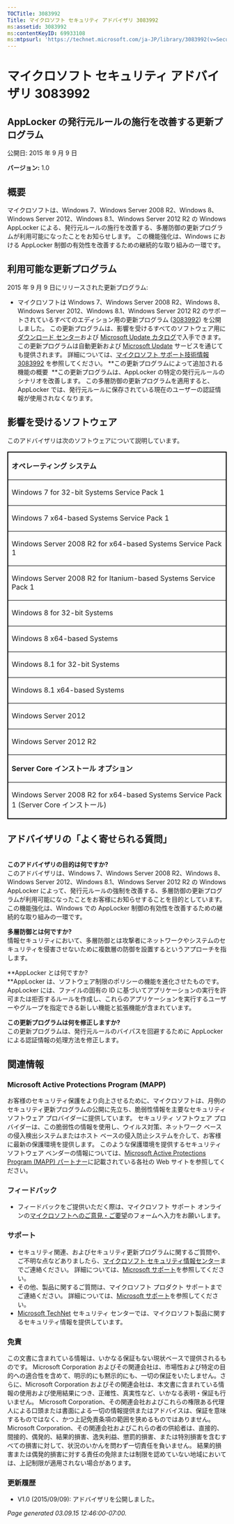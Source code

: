 ```yaml
---
TOCTitle: 3083992
Title: マイクロソフト セキュリティ アドバイザリ 3083992
ms:assetid: 3083992
ms:contentKeyID: 69933108
ms:mtpsurl: 'https://technet.microsoft.com/ja-JP/library/3083992(v=Security.10)'
---
```


マイクロソフト セキュリティ アドバイザリ 3083992
================================================

AppLocker の発行元ルールの施行を改善する更新プログラム
------------------------------------------------------

公開日: 2015 年 9 月 9 日

**バージョン:** 1.0

概要
----

<span id="sectionToggle0"></span>
マイクロソフトは、Windows 7、Windows Server 2008 R2、Windows 8、Windows Server 2012、Windows 8.1、Windows Server 2012 R2 の Windows AppLocker による、発行元ルールの施行を改善する、多層防御の更新プログラムが利用可能になったことをお知らせします。 この機能強化は、Windows における AppLocker 制御の有効性を改善するための継続的な取り組みの一環です。

利用可能な更新プログラム
------------------------

<span id="sectionToggle1"></span>
2015 年 9 月 9 日にリリースされた更新プログラム:

-   マイクロソフトは Windows 7、Windows Server 2008 R2、Windows 8、Windows Server 2012、Windows 8.1、Windows Server 2012 R2 のサポートされているすべてのエディション用の更新プログラム ([3083992](http://support.microsoft.com/kb/3083992)) を公開しました。 この更新プログラムは、影響を受けるすべてのソフトウェア用に[ダウンロード センター](https://www.microsoft.com/download/default.aspx)および [Microsoft Update カタログ](http://go.microsoft.com/fwlink/?linkid=96155)で入手できます。 この更新プログラムは自動更新および [Microsoft Update](http://go.microsoft.com/fwlink/?linkid=40747) サービスを通じても提供されます。 詳細については、[マイクロソフト サポート技術情報 3083992](http://support.microsoft.com/kb/3083992) を参照してください。
    **この更新プログラムによって追加される機能の概要 
    **この更新プログラムは、AppLocker の特定の発行元ルールのシナリオを改善します。 この多層防御の更新プログラムを適用すると、AppLocker では、発行元ルールに保存されている現在のユーザーの認証情報が使用されなくなります。

影響を受けるソフトウェア
------------------------

<span id="sectionToggle2"></span>
このアドバイザリは次のソフトウェアについて説明しています。

<p> </p>
<table style="border:1px solid black;">
<colgroup>
<col width="100%" />
</colgroup>
<tbody>
<tr class="odd">
<td style="border:1px solid black;"><p><strong>オペレーティング システム</strong></p></td>
</tr>  
<tr class="even">
<td style="border:1px solid black;"><p>Windows 7 for 32-bit Systems Service Pack 1</p></td>
</tr>  
<tr class="odd">
<td style="border:1px solid black;"><p>Windows 7 x64-based Systems Service Pack 1</p></td>
</tr>  
<tr class="even">
<td style="border:1px solid black;"><p>Windows Server 2008 R2 for x64-based Systems Service Pack 1</p></td>
</tr>  
<tr class="odd">
<td style="border:1px solid black;"><p>Windows Server 2008 R2 for Itanium-based Systems Service Pack 1</p></td>
</tr>  
<tr class="even">
<td style="border:1px solid black;"><p>Windows 8 for 32-bit Systems</p></td>
</tr>  
<tr class="odd">
<td style="border:1px solid black;"><p>Windows 8 x64-based Systems</p></td>
</tr>  
<tr class="even">
<td style="border:1px solid black;"><p>Windows 8.1 for 32-bit Systems</p></td>
</tr>  
<tr class="odd">
<td style="border:1px solid black;"><p>Windows 8.1 x64-based Systems</p></td>
</tr>  
<tr class="even">
<td style="border:1px solid black;"><p>Windows Server 2012</p></td>
</tr>  
<tr class="odd">
<td style="border:1px solid black;"><p>Windows Server 2012 R2</p></td>
</tr>  
<tr class="even">
<td style="border:1px solid black;"><p><strong>Server Core インストール オプション</strong></p></td>
</tr>  
<tr class="odd">
<td style="border:1px solid black;"><p>Windows Server 2008 R2 for x64-based Systems Service Pack 1 (Server Core インストール)</p></td>
</tr>  
</tbody>  
</table>
  
アドバイザリの「よく寄せられる質問」  
------------------------------------
  
<span id="sectionToggle3"></span>  
**このアドバイザリの目的は何ですか?**  
このアドバイザリは、Windows 7、Windows Server 2008 R2、Windows 8、Windows Server 2012、Windows 8.1、Windows Server 2012 R2 の Windows AppLocker によって、発行元ルールの強制を改善する、多層防御の更新プログラムが利用可能になったことをお客様にお知らせすることを目的としています。 この機能強化は、Windows での AppLocker 制御の有効性を改善するための継続的な取り組みの一環です。
  
**多層防御とは何ですか?**  
情報セキュリティにおいて、多層防御とは攻撃者にネットワークやシステムのセキュリティを侵害させないために複数層の防御を設置するというアプローチを指します。
  
**AppLocker とは何ですか?  
**AppLocker は、ソフトウェア制限のポリシーの機能を進化させたものです。 AppLocker には、ファイルの固有の ID に基づいてアプリケーションの実行を許可または拒否するルールを作成し、これらのアプリケーションを実行するユーザーやグループを指定できる新しい機能と拡張機能が含まれています。
  
**この更新プログラムは何を修正しますか?**  
この更新プログラムは、発行元ルールのバイパスを回避するために AppLocker による認証情報の処理方法を修正します。
  
関連情報  
--------
  
<span id="sectionToggle4"></span>  
### Microsoft Active Protections Program (MAPP)
  
お客様のセキュリティ保護をより向上させるために、マイクロソフトは、月例のセキュリティ更新プログラムの公開に先立ち、脆弱性情報を主要なセキュリティ ソフトウェア プロバイダーに提供しています。 セキュリティ ソフトウェア プロバイダーは、この脆弱性の情報を使用し、ウイルス対策、ネットワーク ベースの侵入検出システムまたはホスト ベースの侵入防止システムを介して、お客様に最新の保護環境を提供します。 このような保護環境を提供するセキュリティ ソフトウェア ベンダーの情報については、[Microsoft Active Protections Program (MAPP) パートナー](http://go.microsoft.com/fwlink/?linkid=215201)に記載されている各社の Web サイトを参照してください。
  
### フィードバック
  
-   フィードバックをご提供いただく際は、マイクロソフト サポート オンラインの[マイクロソフトへのご意見・ご要望](http://support.microsoft.com/kb/?scid=sw;en;1257&amp;showpage=1&amp;ws=technet&amp;sd=tech)のフォームへ入力をお願いします。
  
### サポート
  
-   セキュリティ関連、およびセキュリティ更新プログラムに関するご質問や、ご不明な点などありましたら、[マイクロソフト セキュリティ情報センター](http://go.microsoft.com/fwlink/?linkid=21131)までご連絡ください。 詳細については、[Microsoft サポート](http://support.microsoft.com/)を参照してください。  
-   その他、製品に関するご質問は、マイクロソフト プロダクト サポートまでご連絡ください。 詳細については、[Microsoft サポート](http://go.microsoft.com/fwlink/?linkid=21155)を参照してください。  
-   [Microsoft TechNet](http://go.microsoft.com/fwlink/?linkid=21132) セキュリティ センターでは、マイクロソフト製品に関するセキュリティ情報を提供しています。
  
### 免責
  
この文書に含まれている情報は、いかなる保証もない現状ベースで提供されるものです。 Microsoft Corporation およびその関連会社は、市場性および特定の目的への適合性を含めて、明示的にも黙示的にも、一切の保証をいたしません。さらに、Microsoft Corporation およびその関連会社は、本文書に含まれている情報の使用および使用結果につき、正確性、真実性など、いかなる表明・保証も行いません。 Microsoft Corporation、その関連会社およびこれらの権限ある代理人による口頭または書面による一切の情報提供またはアドバイスは、保証を意味するものではなく、かつ上記免責条項の範囲を狭めるものではありません。Microsoft Corporation、その関連会社およびこれらの者の供給者は、直接的、間接的、偶発的、結果的損害、逸失利益、懲罰的損害、または特別損害を含むすべての損害に対して、状況のいかんを問わず一切責任を負いません。 結果的損害または偶発的損害に対する責任の免除または制限を認めていない地域においては、上記制限が適用されない場合があります。
  
### 更新履歴
  
-   V1.0 (2015/09/09): アドバイザリを公開しました。
  
*Page generated 03.09.15 12:46:00-07:00.*
